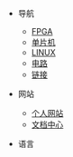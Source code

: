 

* 导航
    * [FPGA](fpga/fpga)
    * [单片机](mcu/mcu)
    * [LINUX](linux/linux)
    * [电路](electric/electric)
    * [链接](link/link)

* 网站
    * [个人网站](https://fzxhub.com)
    * [文档中心](https://docs.fzxhub.com)

* 语言

